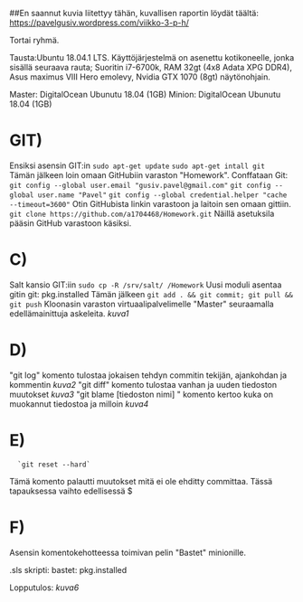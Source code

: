##En saannut kuvia liitettyy tähän, kuvallisen raportin löydät täältä: https://pavelgusiv.wordpress.com/viikko-3-p-h/




Tortai ryhmä.

Tausta:Ubuntu 18.04.1 LTS. Käyttöjärjestelmä on asenettu kotikoneelle, jonka sisällä seuraava rauta; Suoritin i7-6700k, RAM 32gt (4x8 Adata XPG DDR4), Asus maximus VIII Hero emolevy, Nvidia GTX 1070 (8gt) näytönohjain. 

Master: DigitalOcean Ubunutu 18.04 (1GB)
Minion: DigitalOcean Ubunutu 18.04 (1GB)

# GIT)
Ensiksi asensin GIT:in
        ```sudo apt-get update```
        ```sudo apt-get intall git```      
Tämän jälkeen loin omaan GitHubiin varaston "Homework". Conffataan Git:
        ```git config --global user.email "gusiv.pavel@gmail.com"```
        ```git config --global user.name "Pavel"```
        ```git config --global credential.helper "cache --timeout=3600"```
Otin GitHubista linkin varastoon ja laitoin sen omaan gittiin.
        ```git clone https://github.com/a1704468/Homework.git```
Näillä asetuksila pääsin GitHub varastoon käsiksi.

# C)
Salt kansio GIT:iin
        ```sudo cp -R /srv/salt/ /Homework```
Uusi moduli asentaa gitin
        git:
         pkg.installed
Tämän jälkeen
        `git add . && git commit; git pull && git push`
Kloonasin varaston virtuaalipalvelimelle "Master" seuraamalla edellämainittuja askeleita.
*kuva1*

# D)
"git log" komento tulostaa jokaisen tehdyn commitin tekijän, ajankohdan ja kommentin
*kuva2*
"git diff" komento tulostaa vanhan ja uuden tiedoston muutokset
*kuva3*
"git blame [tiedoston nimi] " komento kertoo kuka on muokannut tiedostoa ja milloin
*kuva4*

# E)
      `git reset --hard`
Tämä komento palautti muutokset mitä ei ole ehditty committaa. Tässä tapauksessa vaihto edellisessä $

# F)

Asensin komentokehotteessa toimivan pelin "Bastet" minionille.

.sls skripti:
bastet:
pkg.installed

Lopputulos:
*kuva6*

